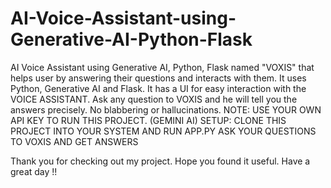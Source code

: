 # AI-Voice-Assistant-using-Generative-AI-Python-Flask
AI Voice Assistant using Generative AI, Python, Flask named "VOXIS" that helps user by answering their questions and interacts with them. 
It uses Python, Generative AI and Flask. It has a UI for easy interaction with the VOICE ASSISTANT.
Ask any question to VOXIS and he will tell you the answers precisely. No blabbering or hallucinations.
NOTE: USE YOUR OWN API KEY TO RUN THIS PROJECT. (GEMINI AI)
SETUP: 
CLONE THIS PROJECT INTO YOUR SYSTEM AND RUN APP.PY
ASK YOUR QUESTIONS TO VOXIS AND GET ANSWERS

Thank you for checking out my project. Hope you found it useful.
Have a great day !!
